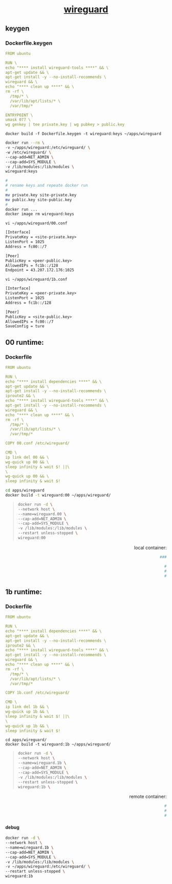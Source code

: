<span align="center">
  
  # [wireguard](https://ubuntu.com/server/docs/wireguard-vpn-introduction)

</span>

## keygen
### Dockerfile.keygen
```yaml
FROM ubuntu

RUN \
echo "**** install wireguard-tools ****" && \
apt-get update && \
apt-get install -y --no-install-recommends \
wireguard && \
echo "**** clean up ****" && \
rm -rf \
  /tmp/* \
  /var/lib/apt/lists/* \
  /var/tmp/* 

ENTRYPOINT \
umask 077 \
wg genkey | tee private.key | wg pubkey > public.key
```

```docker build -f Dockerfile.keygen -t wireguard:keys ~/apps/wireguard```

```sh
docker run --rm \
-v ~/apps/wireguard:/etc/wireguard/ \
-w /etc/wireguard/ \
--cap-add=NET_ADMIN \
--cap-add=SYS_MODULE \
-v /lib/modules:/lib/modules \
wireguard:keys
```

```sh
#
# rename keys and repeate docker run
#
mv private.key site-private.key
mv public.key site-public.key
#
docker run ...
docker image rm wireguard:keys
```

```vi ~/apps/wireguard/00.conf```
```txt
[Interface]
PrivateKey = <site-private.key>
ListenPort = 1025
Address = fc00::/7

[Peer]
PublicKey = <peer-public.key>
AllowedIPs = fc1b::/128
Endpoint = 43.207.172.176:1025
```

```vi ~/apps/wireguard/1b.conf```
```txt
[Interface]
PrivateKey = <peer-private.key>
ListenPort = 1025
Address = fc1b::/128

[Peer]
PublicKey = <site-public.key>
AllowedIPs = fc00::/7
SaveConfig = ture
```


## 00 runtime:

### Dockerfile

```yaml
FROM ubuntu

RUN \
echo "**** install dependencies ****" && \
apt-get update && \
apt-get install -y --no-install-recommends \
iproute2 && \
echo "**** install wireguard-tools ****" && \
apt-get install -y --no-install-recommends \
wireguard && \
echo "**** clean up ****" && \
rm -rf \
  /tmp/* \
  /var/lib/apt/lists/* \
  /var/tmp/*

COPY 00.conf /etc/wireguard/

CMD \
ip link del 00 && \
wg-quick up 00 && \
sleep infinity & wait $! ||\
\
wg-quick up 00 && \
sleep infinity & wait $!
```

```sh
cd apps/wireguard
docker build -t wireguard:00 ~/apps/wireguard/
```

>```sh
>docker run -d \
>--network host \
>--name=wireguard.00 \
>--cap-add=NET_ADMIN \
>--cap-add=SYS_MODULE \
>-v /lib/modules:/lib/modules \
>--restart unless-stopped \
>wireguard:00
>```
  
<span align="right">
  
  local container:
```sh
  ###
```
</span>


<span align="right">
  
  ```sh
  #
  #
  #
  ```
</span>


## 1b runtime:

### Dockerfile
```yaml
FROM ubuntu

RUN \
echo "**** install dependencies ****" && \
apt-get update && \
apt-get install -y --no-install-recommends \
iproute2 && \
echo "**** install wireguard-tools ****" && \
apt-get install -y --no-install-recommends \
wireguard && \
echo "**** clean up ****" && \
rm -rf \
  /tmp/* \
  /var/lib/apt/lists/* \
  /var/tmp/*

COPY 1b.conf /etc/wireguard/

CMD \
ip link del 1b && \
wg-quick up 1b && \
sleep infinity & wait $! ||\
\
wg-quick up 1b && \
sleep infinity & wait $!
```

```
cd apps/wireguard/
docker build -t wireguard:1b ~/apps/wireguard/
```

>```sh
>docker run -d \
>--network host \
>--name=wireguard.1b \
>--cap-add=NET_ADMIN \
>--cap-add=SYS_MODULE \
>-v /lib/modules:/lib/modules \
>--restart unless-stopped \
>wireguard:1b \
>```

<span align="right">
  
  remote container:
```sh
  #
  #
  #
```
</span>

#### debug
```sh
docker run -d \
--network host \
--name=wireguard.1b \
--cap-add=NET_ADMIN \
--cap-add=SYS_MODULE \
-v /lib/modules:/lib/modules \
-v ~/apps/wireguard:/etc/wireguard/ \
--restart unless-stopped \
wireguard:1b
```
